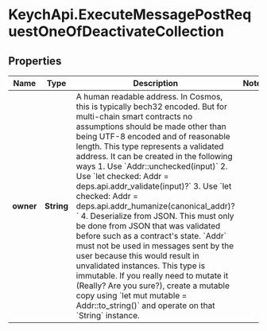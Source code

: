 # KeychApi.ExecuteMessagePostRequestOneOfDeactivateCollection

## Properties

Name | Type | Description | Notes
------------ | ------------- | ------------- | -------------
**owner** | **String** | A human readable address.  In Cosmos, this is typically bech32 encoded. But for multi-chain smart contracts no assumptions should be made other than being UTF-8 encoded and of reasonable length.  This type represents a validated address. It can be created in the following ways 1. Use &#x60;Addr::unchecked(input)&#x60; 2. Use &#x60;let checked: Addr &#x3D; deps.api.addr_validate(input)?&#x60; 3. Use &#x60;let checked: Addr &#x3D; deps.api.addr_humanize(canonical_addr)?&#x60; 4. Deserialize from JSON. This must only be done from JSON that was validated before such as a contract&#39;s state. &#x60;Addr&#x60; must not be used in messages sent by the user because this would result in unvalidated instances.  This type is immutable. If you really need to mutate it (Really? Are you sure?), create a mutable copy using &#x60;let mut mutable &#x3D; Addr::to_string()&#x60; and operate on that &#x60;String&#x60; instance. | 


